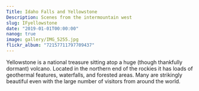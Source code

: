 ```yaml
---
Title: Idaho Falls and Yellowstone
Description: Scenes from the intermountain west
slug: IFyellowstone
date: "2019-01-01T00:00:00"
nanog: true
image: gallery/IMG_5255.jpg
flickr_album: "72157711797709437"
---
```


Yellowstone is a national treasure sitting atop a huge (though thankfully dormant) volcano. Located in the northern end of the rockies it has loads of geothermal features, waterfalls, and forested areas. Many are strikingly beautiful even with the large number of visitors from around the world.